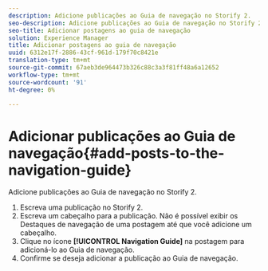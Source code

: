 ```yaml
---
description: Adicione publicações ao Guia de navegação no Storify 2.
seo-description: Adicione publicações ao Guia de navegação no Storify 2.
seo-title: Adicionar postagens ao guia de navegação
solution: Experience Manager
title: Adicionar postagens ao guia de navegação
uuid: 6312e17f-2886-43cf-961d-179f70c8421e
translation-type: tm+mt
source-git-commit: 67aeb3de964473b326c88c3a3f81ff48a6a12652
workflow-type: tm+mt
source-wordcount: '91'
ht-degree: 0%

---
```



# Adicionar publicações ao Guia de navegação{#add-posts-to-the-navigation-guide}

Adicione publicações ao Guia de navegação no Storify 2.

1. Escreva uma publicação no Storify 2.
1. Escreva um cabeçalho para a publicação. Não é possível exibir os Destaques de navegação de uma postagem até que você adicione um cabeçalho.
1. Clique no ícone **[!UICONTROL Navigation Guide]** na postagem para adicioná-lo ao Guia de navegação.
1. Confirme se deseja adicionar a publicação ao Guia de navegação.
